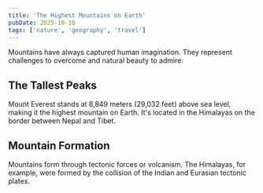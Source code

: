 ```yaml
---
title: 'The Highest Mountains on Earth'
pubDate: 2025-10-10
tags: ['nature', 'geography', 'travel']
---
```


Mountains have always captured human imagination. They represent challenges to overcome and natural beauty to admire.

## The Tallest Peaks

Mount Everest stands at 8,849 meters (29,032 feet) above sea level, making it the highest mountain on Earth. It's located in the Himalayas on the border between Nepal and Tibet.

## Mountain Formation

Mountains form through tectonic forces or volcanism. The Himalayas, for example, were formed by the collision of the Indian and Eurasian tectonic plates.
